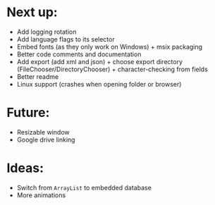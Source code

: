 # Next up:
- Add logging rotation
- Add language flags to its selector
- Embed fonts (as they only work on Windows) + msix packaging
- Better code comments and documentation
- Add export (add xml and json) + choose export directory (FileChooser/DirectoryChooser) + character-checking from fields
- Better readme
- Linux support (crashes when opening folder or browser)

# Future:
- Resizable window
- Google drive linking

# Ideas:
- Switch from `ArrayList` to embedded database
- More animations